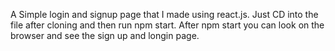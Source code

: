 A Simple login and signup page that I made using react.js. 
Just CD into the file after cloning and then run npm start.
After npm start you can look on the browser and see the sign up and longin page.
